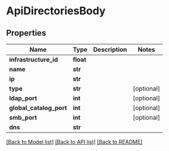 # ApiDirectoriesBody

## Properties
Name | Type | Description | Notes
------------ | ------------- | ------------- | -------------
**infrastructure_id** | **float** |  | 
**name** | **str** |  | 
**ip** | **str** |  | 
**type** | **str** |  | [optional] 
**ldap_port** | **int** |  | [optional] 
**global_catalog_port** | **int** |  | [optional] 
**smb_port** | **int** |  | [optional] 
**dns** | **str** |  | 

[[Back to Model list]](../README.md#documentation-for-models) [[Back to API list]](../README.md#documentation-for-api-endpoints) [[Back to README]](../README.md)

